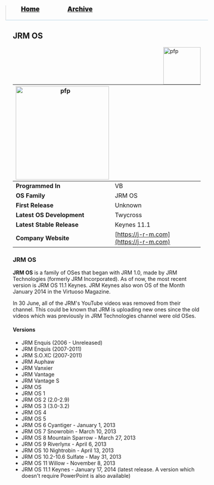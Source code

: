 <blockquote style="background: #0000;border-bottom: 1px solid #B2D2E1;height: 30px;margin: 0 -20px 20px;padding: 0px 20px 9px 40px;">
  <p style=""><a href="https://pptos-org.github.io/pptos/" style="font-size: 17px;font-weight: 900;font-style: normal;text-shadow: rgba(255,255,255,0.9) 0 1px 0;">Home</a>&nbsp;&nbsp;&nbsp;&nbsp;&nbsp;&nbsp;&nbsp;&nbsp;&nbsp;&nbsp;&nbsp;&nbsp;&nbsp;&nbsp;&nbsp;&nbsp;&nbsp;&nbsp;
    <a href="https://pptos-org.github.io/pptos/archive/" style="font-size: 17px;font-weight: 900;font-style: normal;text-shadow: rgba(255,255,255,0.9) 0 1px 0;">Archive</a>
  </p>
</blockquote>

## JRM OS 

<a>
  <img align="right" height="100" alt="pfp" src="https://user-images.githubusercontent.com/58103738/133890097-484faf3a-42b7-463e-98c2-2f2783e6981e.png" />
</a>

| <a href="https://user-images.githubusercontent.com/58103738/133890319-3e398f85-8cd9-44f7-917d-b61efdbc0d58.png"><img height="250" alt="pfp" src="https://user-images.githubusercontent.com/58103738/133890319-3e398f85-8cd9-44f7-917d-b61efdbc0d58.png" /></a>| |
| ------------------------- | ----------------------------- |
| **Programmed In**         | VB                            |
| **OS Family**             | JRM OS                        |
| **First Release**         | Unknown                       |
| **Latest OS Development** | Twycross                      |
| **Latest Stable Release** | Keynes 11.1                   |
| **Company Website**       | [https://j-r-m.com](https://j-r-m.com)|

### JRM OS 

**JRM OS** is a family of OSes that began with JRM 1.0, made by JRM Technologies (formerly JRM Incorporated). As of now, the most recent version is JRM OS 11.1 Keynes. JRM Keynes also won OS of the Month January 2014 in the Virtuoso Magazine.

In 30 June, all of the JRM's YouTube videos was removed from their channel. This could be known that JRM is uploading new ones since the old videos which was previously in JRM Technologies channel were old OSes. 

#### Versions

- JRM Enquis (2006 - Unreleased)
- JRM Enquis (2007-2011)
- JRM S.O.XC (2007-2011)
- JRM Auphaw
- JRM Vanxier
- JRM Vantage
- JRM Vantage S
- JRM OS
- JRM OS 1
- JRM OS 2 (2.0-2.9)
- JRM OS 3 (3.0-3.2)
- JRM OS 4
- JRM OS 5
- JRM OS 6 Cyantiger - January 1, 2013
- JRM OS 7 Snowrobin - March 10, 2013
- JRM OS 8 Mountain Sparrow - March 27, 2013
- JRM OS 9 Riverlynx - April 6, 2013
- JRM OS 10 Nightrobin - April 13, 2013
- JRM OS 10.2-10.6 Sulfate - May 31, 2013
- JRM OS 11 Willow - November 8, 2013
- JRM OS 11.1 Keynes - January 17, 2014 (latest release. A version which doesn't require PowerPoint is also available)

<body style="background-image: url(https://raw.githubusercontent.com/hexa-one/pptos-wiki/gh-pages/assets/background/background.png);background-repeat: no-repeat;background-attachment: fixed;background-size: cover;">